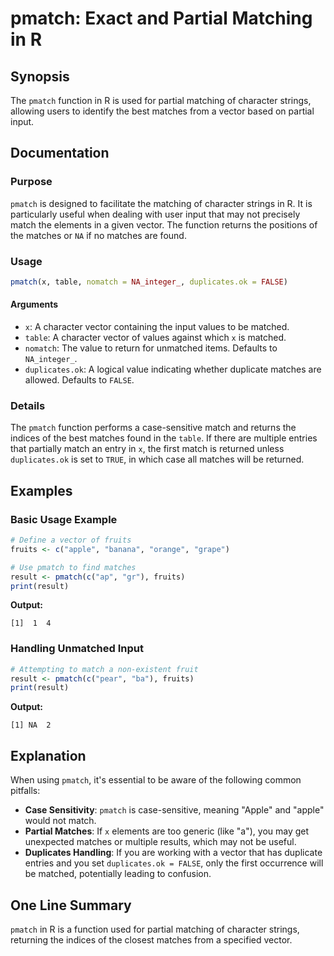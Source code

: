 <!--
Meta Description: # pmatch: Exact and Partial Matching in R ## Synopsis The `pmatch` function in R is used for partial matching of character strings, allowing users to ...
Meta Keywords: pmatch, matches, vector, match, partial
-->

# pmatch: Exact and Partial Matching in R

## Synopsis
The `pmatch` function in R is used for partial matching of character strings, allowing users to identify the best matches from a vector based on partial input.

## Documentation
### Purpose
`pmatch` is designed to facilitate the matching of character strings in R. It is particularly useful when dealing with user input that may not precisely match the elements in a given vector. The function returns the positions of the matches or `NA` if no matches are found.

### Usage
```R
pmatch(x, table, nomatch = NA_integer_, duplicates.ok = FALSE)
```

#### Arguments
- `x`: A character vector containing the input values to be matched.
- `table`: A character vector of values against which `x` is matched.
- `nomatch`: The value to return for unmatched items. Defaults to `NA_integer_`.
- `duplicates.ok`: A logical value indicating whether duplicate matches are allowed. Defaults to `FALSE`.

### Details
The `pmatch` function performs a case-sensitive match and returns the indices of the best matches found in the `table`. If there are multiple entries that partially match an entry in `x`, the first match is returned unless `duplicates.ok` is set to `TRUE`, in which case all matches will be returned.

## Examples
### Basic Usage Example
```R
# Define a vector of fruits
fruits <- c("apple", "banana", "orange", "grape")

# Use pmatch to find matches
result <- pmatch(c("ap", "gr"), fruits)
print(result)
```
**Output:**
```
[1]  1  4
```

### Handling Unmatched Input
```R
# Attempting to match a non-existent fruit
result <- pmatch(c("pear", "ba"), fruits)
print(result)
```
**Output:**
```
[1] NA  2
```

## Explanation
When using `pmatch`, it's essential to be aware of the following common pitfalls:
- **Case Sensitivity**: `pmatch` is case-sensitive, meaning "Apple" and "apple" would not match. 
- **Partial Matches**: If `x` elements are too generic (like "a"), you may get unexpected matches or multiple results, which may not be useful.
- **Duplicates Handling**: If you are working with a vector that has duplicate entries and you set `duplicates.ok = FALSE`, only the first occurrence will be matched, potentially leading to confusion.

## One Line Summary
`pmatch` in R is a function used for partial matching of character strings, returning the indices of the closest matches from a specified vector.